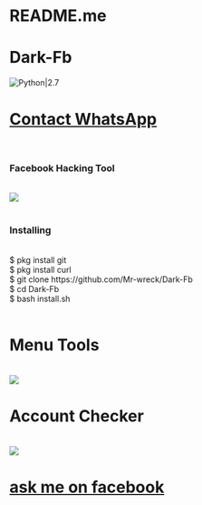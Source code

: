 # README.me

# Dark-Fb
![Python|2.7](https://img.shields.io/badge/Python-2.7-blue.svg)
<br><h1><a href="https://wa.me/6282211661007?text=Saya%20Mao%20Beli%20Linse%20Dark%20Fb%20Harga%2010k">Contact WhatsApp </a></h1><br><h3> Facebook  Hacking Tool</h3><br>
<img src="https://github.com/Mr-wreck/Dark-Fb/blob/master/Raw/login.png"/>
<br><br>
<h3>Installing</h3><br>
$ pkg install git<br>
$ pkg install curl<br>
$ git clone https://github.com/Mr-wreck/Dark-Fb<br>
$ cd Dark-Fb<br>
$ bash install.sh<br><br>
<h1>Menu Tools</h1><br>
<img src="https://github.com/Mr-wreck/Dark-Fb/blob/master/Raw/menu.png"/>
<br><h1>Account Checker</h1><br>
<img src="https://github.com/Mr-wreck/Dark-Fb/blob/master/Raw/Screenshot.png"/>
<h1><a href ="https://www.youtube.com/watch?v=lXIVKNGZkYA&t=16s>YouTube Tutorial</a></h1>
<a href ="https://www.facebook.com/Nicoleus.F.Strs.Cyber.Crime.03">ask me on facebook</a>
 
